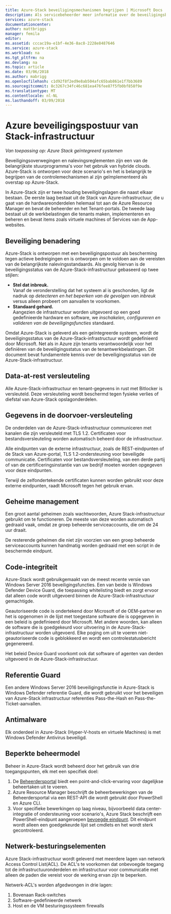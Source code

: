 ```yaml
---
title: Azure-Stack beveiligingsmechanismen begrijpen | Microsoft Docs
description: Als servicebeheerder meer informatie over de beveiligingsbesturingselementen toegepast op Azure-Stack
services: azure-stack
documentationcenter: 
author: mattbriggs
manager: femila
editor: 
ms.assetid: cccac19a-e1bf-4e36-8ac8-2228e8487646
ms.service: azure-stack
ms.workload: na
ms.tgt_pltfrm: na
ms.devlang: na
ms.topic: article
ms.date: 03/06/2018
ms.author: mabrigg
ms.openlocfilehash: c1d92f8f2ed9e8ab504afc65bab861e1f7bb3689
ms.sourcegitcommit: 8c3267c34fc46c681ea476fee87f5fb0bf858f9e
ms.translationtype: MT
ms.contentlocale: nl-NL
ms.lasthandoff: 03/09/2018
---
```

# <a name="azure-stack-infrastructure-security-posture"></a>Azure beveiligingspostuur van Stack-infrastructuur

*Van toepassing op: Azure Stack geïntegreerd systemen*

Beveiligingsoverwegingen en nalevingsreglementen zijn een van de belangrijkste stuurprogramma's voor het gebruik van hybride clouds. Azure-Stack is ontworpen voor deze scenario's en het is belangrijk te begrijpen van de controlemechanismen al zijn geïmplementeerd als overstap op Azure-Stack.

In Azure-Stack zijn er twee houding beveiligingslagen die naast elkaar bestaan. De eerste laag bestaat uit de Stack van Azure-infrastructuur, die u gaat van de hardwareonderdelen helemaal tot aan de Azure Resource Manager en bevat de beheerder en het Tenant-portals. De tweede laag bestaat uit de werkbelastingen die tenants maken, implementeren en beheren en bevat items zoals virtuele machines of Services van de App-websites.  

## <a name="security-approach"></a>Beveiliging benadering
Azure-Stack is ontworpen met een beveiligingspostuur als bescherming tegen actieve bedreigingen en is ontworpen om te voldoen aan de vereisten van de belangrijkste nalevingsstandaards. Als gevolg hiervan is de beveiligingsstatus van de Azure-Stack-infrastructuur gebaseerd op twee stijlen:

 - **Stel dat inbreuk.**  
Vanaf de veronderstelling dat het systeem al is geschonden, ligt de nadruk op *detecteren en het beperken van de gevolgen van inbreuk* versus alleen probeert om aanvallen te voorkomen. 
 - **Standaard gehard.**  
Aangezien de infrastructuur worden uitgevoerd op een goed gedefinieerde hardware en software, we *inschakelen, configureren en valideren van de beveiligingsfuncties* standaard.



Omdat Azure-Stack is geleverd als een geïntegreerde systeem, wordt de beveiligingsstatus van de Azure-Stack-infrastructuur wordt gedefinieerd door Microsoft. Net als in Azure zijn tenants verantwoordelijk voor het definiëren van de beveiligingsstatus van de tenantwerkbelastingen. Dit document bevat fundamentele kennis over de beveiligingsstatus van de Azure-Stack-infrastructuur.

## <a name="data-at-rest-encryption"></a>Data-at-rest versleuteling
Alle Azure-Stack-infrastructuur en tenant-gegevens in rust met Bitlocker is versleuteld. Deze versleuteling wordt beschermd tegen fysieke verlies of diefstal van Azure-Stack opslagonderdelen. 

## <a name="data-in-transit-encryption"></a>Gegevens in de doorvoer-versleuteling
De onderdelen van de Azure-Stack-infrastructuur communiceren met kanalen die zijn versleuteld met TLS 1.2. Certificaten voor bestandsversleuteling worden automatisch beheerd door de infrastructuur. 

Alle eindpunten van de externe infrastructuur, zoals de REST-eindpunten of de Stack van Azure-portal, TLS 1.2-ondersteuning voor beveiligde communicatie. Certificaten voor bestandsversleuteling, van een derde partij of van de certificeringsinstantie van uw bedrijf moeten worden opgegeven voor deze eindpunten. 

Terwijl de zelfondertekende certificaten kunnen worden gebruikt voor deze externe eindpunten, raadt Microsoft tegen het gebruik ervan. 

## <a name="secret-management"></a>Geheime management
Een groot aantal geheimen zoals wachtwoorden, Azure Stack-infrastructuur gebruikt om te functioneren. De meeste van deze worden automatisch gedraaid vaak, omdat ze groep beheerde serviceaccounts, die om de 24 uur draait.

De resterende geheimen die niet zijn voorzien van een groep beheerde serviceaccounts kunnen handmatig worden gedraaid met een script in de beschermde eindpunt.

## <a name="code-integrity"></a>Code-integriteit
Azure-Stack wordt gebruikgemaakt van de meest recente versie van Windows Server 2016 beveiligingsfuncties. Een van beide is Windows Defender Device Guard, die toepassing whitelisting biedt en zorgt ervoor dat alleen code wordt uitgevoerd binnen de Azure-Stack-infrastructuur gemachtigde. 

Geautoriseerde code is ondertekend door Microsoft of de OEM-partner en het is opgenomen in de lijst met toegestane software die is opgegeven in een beleid is gedefinieerd door Microsoft. Met andere woorden, kan alleen de software die is goedgekeurd voor uitvoering in de Azure-Stack-infrastructuur worden uitgevoerd. Elke poging om uit te voeren niet-geautoriseerde code is geblokkeerd en wordt een controlestatusbericht gegenereerd.

Het beleid Device Guard voorkomt ook dat software of agenten van derden uitgevoerd in de Azure-Stack-infrastructuur.

## <a name="credential-guard"></a>Referentie Guard
Een andere Windows Server 2016 beveiligingsfunctie in Azure-Stack is Windows Defender referentie Guard, die wordt gebruikt voor het beveiligen van Azure-Stack infrastructuur referenties Pass-the-Hash en Pass-the-Ticket-aanvallen.

## <a name="antimalware"></a>Antimalware
Elk onderdeel in Azure-Stack (Hyper-V-hosts en virtuele Machines) is met Windows Defender Antivirus beveiligd.

## <a name="constrained-administration-model"></a>Beperkte beheermodel
Beheer in Azure-Stack wordt beheerd door het gebruik van drie toegangspunten, elk met een specifiek doel: 
1. De [Beheerdersportal](azure-stack-manage-portals.md) biedt een point-and-click-ervaring voor dagelijkse beheertaken uit te voeren.
2. Azure Resource Manager beschrijft de beheerbewerkingen van de Beheerdersportal via een REST-API die wordt gebruikt door PowerShell en Azure CLI. 
3. Voor specifieke bewerkingen op laag niveau, bijvoorbeeld data center-integratie of ondersteuning voor scenario's, Azure Stack beschrijft een PowerShell-eindpunt aangeroepen [bevoegde eindpunt](azure-stack-privileged-endpoint.md). Dit eindpunt wordt alleen een goedgekeurde lijst set cmdlets en het wordt sterk gecontroleerd.

## <a name="network-controls"></a>Netwerk-besturingselementen
Azure Stack-infrastructuur wordt geleverd met meerdere lagen van network Access Control List(ACL). De ACL's te voorkomen dat onbevoegde toegang tot de infrastructuuronderdelen en infrastructuur voor communicatie met alleen de paden die vereist voor de werking ervan zijn te beperken. 

Netwerk-ACL's worden afgedwongen in drie lagen:
1.  Bovenaan Rack-switches
2.  Software-gedefinieerde netwerk
3.  Host en de VM besturingssysteem firewalls 


